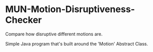 # MUN-Motion-Disruptiveness-Checker
Compare how disruptive different motions are.

Simple Java program that's built around the 'Motion' Abstract Class. 
